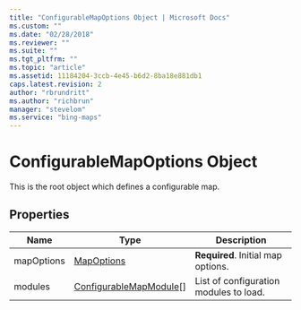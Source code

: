 ```yaml
---
title: "ConfigurableMapOptions Object | Microsoft Docs"
ms.custom: ""
ms.date: "02/28/2018"
ms.reviewer: ""
ms.suite: ""
ms.tgt_pltfrm: ""
ms.topic: "article"
ms.assetid: 11184204-3ccb-4e45-b6d2-8ba18e881db1
caps.latest.revision: 2
author: "rbrundritt"
ms.author: "richbrun"
manager: "stevelom"
ms.service: "bing-maps"
---
```

# ConfigurableMapOptions Object
This is the root object which defines a configurable map.

## Properties

| Name       | Type                      | Description                            |
|------------|---------------------------|----------------------------------------|
| mapOptions | [MapOptions](../v8-web-control/mapoptions-object.md)                | **Required**. Initial map options.     |
| modules    | [ConfigurableMapModule](../v8-web-control/configurablemapmodule-object.md)\[\] | List of configuration modules to load. |
